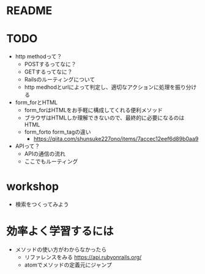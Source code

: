 # README

# TODO 
* http methodって？
  * POSTするってなに？
  * GETするってなに？
  * Railsのルーティングについて
  * http medhodとurlによって判定し、適切なアクションに処理を振り分ける
* form_forとHTML
  * form_forはHTMLをお手軽に構成してくれる便利メソッド
  * ブラウザはHTMLしか理解できないので、最終的に必要になるのはHTML
  * form_forto form_tagの違い
      * https://qiita.com/shunsuke227ono/items/7accec12eef6d89b0aa9
* APIって？
  * APIの通信の流れ
  * ここでもルーティング

# workshop
* 検索をつくってみよう

# 効率よく学習するには
* メソッドの使い方がわからなかったら
  * リファレンスをみる https://api.rubyonrails.org/
  * atomでメソッドの定義元にジャンプ
